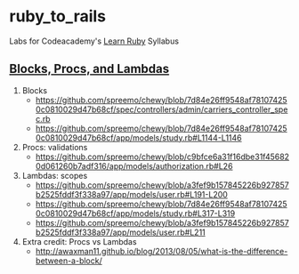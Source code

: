 # ruby_to_rails

Labs for Codeacademy's [Learn Ruby](https://www.codecademy.com/learn/ruby) Syllabus

## [Blocks, Procs, and Lambdas](https://www.codecademy.com/courses/ruby-beginner-en-L3ZCI/0/1?curriculum_id=5059f8619189a5000201fbcb)

1. Blocks
    * https://github.com/spreemo/chewy/blob/7d84e26ff9548af781074250c0810029d47b68cf/spec/controllers/admin/carriers_controller_spec.rb
    * https://github.com/spreemo/chewy/blob/7d84e26ff9548af781074250c0810029d47b68cf/app/models/study.rb#L1144-L1146
2. Procs: validations
    * https://github.com/spreemo/chewy/blob/c9bfce6a31f16dbe31f456820d061260b7adf316/app/models/authorization.rb#L26
3. Lambdas: scopes
    * https://github.com/spreemo/chewy/blob/a3fef9b157845226b927857b2525fddf3f338a97/app/models/user.rb#L191-L200
    * https://github.com/spreemo/chewy/blob/7d84e26ff9548af781074250c0810029d47b68cf/app/models/study.rb#L317-L319
    * https://github.com/spreemo/chewy/blob/a3fef9b157845226b927857b2525fddf3f338a97/app/models/user.rb#L211
4. Extra credit: Procs vs Lambdas
    * http://awaxman11.github.io/blog/2013/08/05/what-is-the-difference-between-a-block/
